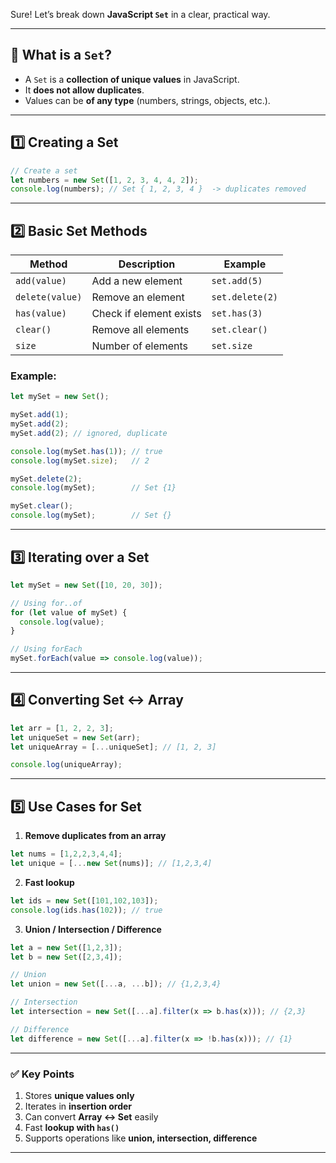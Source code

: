 Sure! Let’s break down **JavaScript `Set`** in a clear, practical way.

---

## 📝 What is a `Set`?

* A `Set` is a **collection of unique values** in JavaScript.
* It **does not allow duplicates**.
* Values can be **of any type** (numbers, strings, objects, etc.).

---

## 1️⃣ Creating a Set

```js
// Create a set
let numbers = new Set([1, 2, 3, 4, 4, 2]);
console.log(numbers); // Set { 1, 2, 3, 4 }  -> duplicates removed
```

---

## 2️⃣ Basic Set Methods

| Method          | Description             | Example         |
| --------------- | ----------------------- | --------------- |
| `add(value)`    | Add a new element       | `set.add(5)`    |
| `delete(value)` | Remove an element       | `set.delete(2)` |
| `has(value)`    | Check if element exists | `set.has(3)`    |
| `clear()`       | Remove all elements     | `set.clear()`   |
| `size`          | Number of elements      | `set.size`      |

### Example:

```js
let mySet = new Set();

mySet.add(1);
mySet.add(2);
mySet.add(2); // ignored, duplicate

console.log(mySet.has(1)); // true
console.log(mySet.size);   // 2

mySet.delete(2);
console.log(mySet);        // Set {1}

mySet.clear();
console.log(mySet);        // Set {}
```

---

## 3️⃣ Iterating over a Set

```js
let mySet = new Set([10, 20, 30]);

// Using for..of
for (let value of mySet) {
  console.log(value);
}

// Using forEach
mySet.forEach(value => console.log(value));
```

---

## 4️⃣ Converting Set ↔ Array

```js
let arr = [1, 2, 2, 3];
let uniqueSet = new Set(arr);
let uniqueArray = [...uniqueSet]; // [1, 2, 3]

console.log(uniqueArray);
```

---

## 5️⃣ Use Cases for Set

1. **Remove duplicates from an array**

```js
let nums = [1,2,2,3,4,4];
let unique = [...new Set(nums)]; // [1,2,3,4]
```

2. **Fast lookup**

```js
let ids = new Set([101,102,103]);
console.log(ids.has(102)); // true
```

3. **Union / Intersection / Difference**

```js
let a = new Set([1,2,3]);
let b = new Set([2,3,4]);

// Union
let union = new Set([...a, ...b]); // {1,2,3,4}

// Intersection
let intersection = new Set([...a].filter(x => b.has(x))); // {2,3}

// Difference
let difference = new Set([...a].filter(x => !b.has(x))); // {1}
```

---

### ✅ Key Points

1. Stores **unique values only**
2. Iterates in **insertion order**
3. Can convert **Array ↔ Set** easily
4. Fast **lookup with `has()`**
5. Supports operations like **union, intersection, difference**

---

